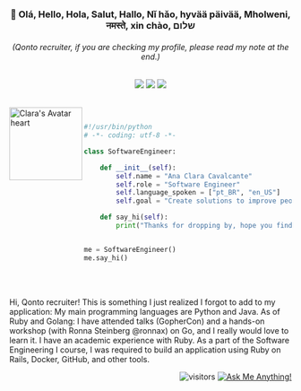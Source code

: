 <h3 align="center">👋 Olá, Hello, Hola, Salut, Hallo, Nǐ hǎo, hyvää päivää, Mholweni, नमस्ते, xin chào, שלום</h3>

<h6 align="center"> (Qonto recruiter, if you are checking my profile, please read my note at the end.) </h3>

<!-- Simple url header 
<p align="center">
  <!-- <a href="">Website</a> •  
  <a href="https://www.linkedin.com/in/anaclaracavalcante/">LinkedIn</a> •
  <a href="https://twitter.com/lauragift_">Twitter</a> •
  <a href="https://www.twitch.tv/meetclara">Twitch</a>
</p> -->

<!-- Url header with images -->
<p align="center"> 
  <!-- <a href="https://instagram.com/" target="_blank"><img src="https://img.shields.io/badge/-Instagram-%23E4405F?style=for-the-badge&logo=instagram&logoColor=white" target="_blank"></a> -->
 	<a href="https://www.twitch.tv/meetclara" target="_blank"><img src="https://img.shields.io/badge/Twitch-9146FF?style=for-the-badge&logo=twitch&logoColor=white" target="_blank"></a>
  <a href="https://twitter.com/anacavalc2" target="_blank"><img src="https://img.shields.io/badge/Twitter-1DA1F2?style=for-the-badge&logo=twitter&logoColor=white" target="_blank"></a>
  <a href="https://www.linkedin.com/in/anaclaracavalcante/" target="_blank"><img src="https://img.shields.io/badge/-LinkedIn-%230077B5?style=for-the-badge&logo=linkedin&logoColor=white" target="_blank"></a>
</div>


<div style="display: inline_block"><br>
  <img align="left" alt="Clara's Avatar heart" height="130" src="https://media.discordapp.net/attachments/423702191061205004/883979329674022952/avatar4.gif">
</div>

```python

#!/usr/bin/python
# -*- coding: utf-8 -*-

class SoftwareEngineer:

    def __init__(self):
        self.name = "Ana Clara Cavalcante"
        self.role = "Software Engineer"
        self.language_spoken = ["pt_BR", "en_US"]
        self.goal = "Create solutions to improve people's life"

    def say_hi(self):
        print("Thanks for dropping by, hope you find some of my work interesting.")


me = SoftwareEngineer()
me.say_hi()
```

<br><br>

Hi, Qonto recruiter! This is something I just realized I forgot to add to my application: My main programming languages are Python and Java. As of Ruby and Golang: I have attended talks (GopherCon) and a hands-on workshop (with Ronna Steinberg @ronnax) on Go, and I really would love to learn it. I have an academic experience with Ruby. As a part of the Software Engineering I course, I was required to build an application using Ruby on Rails, Docker, GitHub, and other tools.


<p align="right">
  <img src="https://visitor-badge.laobi.icu/badge?page_id=claracavalcante.visitor-badge" alt="visitors">
  <a href="https://github.com/claracavalcante/claracavalcante/issues/1"><img src="https://img.shields.io/badge/Ask%20me-anything-1abc9c.svg" alt="Ask Me Anything!">
</p>








<!--Para quando eu decidir colocar as linguagens, tecnologias e etc:-->
<!-- Inspo: https://raw.githubusercontent.com/adamalston/adamalston/master/README.md -->

<!--
<table>
  <tbody>
    <tr>
      <td><strong>Languages</strong></td>
      <td><img src="https://img.shields.io/badge/-Python-000?&amp;logo=Python" alt="Python"> <img src="https://img.shields.io/badge/-Java-000?&amp;logo=Java&amp;logoColor=007396" alt="Java"> <img src="https://img.shields.io/badge/-C-000?&amp;logo=C" alt="C"> <img src="https://img.shields.io/badge/-SQL-000?&amp;logo=MySQL" alt="SQL"> <img src="https://img.shields.io/badge/-Golang-000?&amp;logo=Golang" alt="Golang"> <img src="https://img.shields.io/badge/-JavaScript-000?&amp;logo=JavaScript" alt="JavaScript"> <img src="https://img.shields.io/badge/-TypeScript-000?&amp;logo=TypeScript" alt="TypeScript"> <img src="https://img.shields.io/badge/-C++-000?&amp;logo=c%2b%2b&amp;logoColor=00599C" alt="C++"></td>
    </tr>
    <tr>
      <td><strong>Tecnologies</strong></td>
      <td><img src="https://img.shields.io/badge/-AWS-000?&amp;logo=Amazon-AWS&amp;logoColor=F90" alt="AWS"> <img src="https://img.shields.io/badge/-Linux-000?&amp;logo=Linux" alt="Linux"> <img src="https://img.shields.io/badge/-Django-000?&amp;logo=Django" alt="Django"> <img src="https://img.shields.io/badge/-Flask-000?&amp;logo=Flask" alt="Flask"> <img src="https://img.shields.io/badge/-Docker-000?&amp;logo=Docker" alt="Docker"> <img src="https://img.shields.io/badge/-Kubernetes-000?&amp;logo=Kubernetes" alt="Kubernetes"> <img src="https://img.shields.io/badge/-PyTorch-000?&amp;logo=PyTorch" alt="PyTorch"> <img src="https://img.shields.io/badge/-React-000?&amp;logo=React" alt="React"> <img src="https://img.shields.io/badge/-Spring-000?&amp;logo=Spring" alt="Spring"> <img src="https://img.shields.io/badge/-TensorFlow-000?&amp;logo=TensorFlow" alt="TensorFlow"> <img src="https://img.shields.io/badge/-googlecloud-000?&amp;logo=googlecloud" alt="Google Cloud"></td>
    </tr>
    <tr>
      <td><strong>Favorite Projects</strong></td>
      <td><a href="https://github.com/adamalston/v2"><img src="https://img.shields.io/badge/-🧬%20My%20Website-000" alt=""></a> <a href="https://github.com/adamalston/COVID-19-Dashboard"><img src="https://img.shields.io/badge/-🦠%20COVID‑19%20Dashboard-000" alt=""></a> <a href="https://github.com/adamalston/Summarizer"><img src="https://img.shields.io/badge/-📝%20Summarizer-000" alt=""></a> <a href="https://github.com/adamalston/overwatch"><img src="https://img.shields.io/badge/-🔬%20Overwatch-000" alt=""></a> <a href="https://github.com/adamalston/kubesat"><img src="https://img.shields.io/badge/-🛰%20KubeSat-000" alt=""></a></td>
    </tr>
  </tbody>
</table>
-->



  
  
  
  



<!-- OTHER TEMPLATES -->
<!--
Stats
<div align="right">
    <img height="150em" src="https://github-readme-stats.vercel.app/api?username=claracavalcante&show_icons=true&theme=dracula&include_all_commits=true&count_private=true"/>
    <img height="150em" src="https://github-readme-stats.vercel.app/api/top-langs/?username=claracavalcante&layout=compact&langs_count=5&theme=dracula"/>
</div>
-->

<!--
<div align="right"> 

  ![Snake animation](https://github.com/rafaballerini/rafaballerini/blob/output/github-contribution-grid-snake.svg)
  
</div>
-->

<!--
Markdown visitors badge
![visitors](https://visitor-badge.laobi.icu/badge?page_id=claracavalcante.visitor-badge)
-->


<!--
speech_balloon   Ask me about anything here! I am happy to help.
-> then create an issue in this repo and link to it





Here are some ideas to get you started:
- 🔭 I’m currently working on ...
- 🌱 I’m currently learning ...
- 👯 I’m looking to collaborate on ...
- 🤔 I’m looking for help with ...
- 💬 Ask me about ...
- 📫 How to reach me: ...
- 😄 Pronouns: ...
- ⚡ Fun fact: ...



Streak stats:
<img width="49%" src="https://github-readme-streak-stats.herokuapp.com/?user=claracavalcante&theme=dracula" />


Languages and tools:
<div style="display: inline_block"><br>
  <img align="center" alt="Python Logo" height="30" width="40" src="https://raw.githubusercontent.com/devicons/devicon/master/icons/python/python-original.svg">
  <img align="center" alt="Java Logo" height="30" width="40" src="https://raw.githubusercontent.com/devicons/devicon/master/icons/java/java-original.svg">
  <img align="center" alt="MySQL Logo" height="30" width="40" src="https://raw.githubusercontent.com/devicons/devicon/master/icons/mysql/mysql-original.svg">
  <img align="center" alt="Linux Logo" height="30" width="40" src="https://raw.githubusercontent.com/devicons/devicon/master/icons/linux/linux-original.svg">
  <img align="center" alt="HTML Image" height="30" width="40" src="https://raw.githubusercontent.com/devicons/devicon/master/icons/html5/html5-original.svg">
  <img align="center" alt="CSS Image" height="30" width="40" src="https://raw.githubusercontent.com/devicons/devicon/master/icons/css3/css3-original.svg">
</div>

-->
